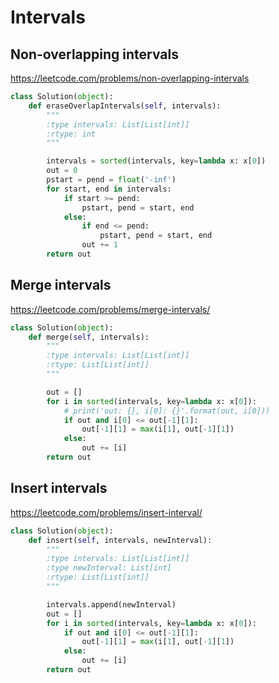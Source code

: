 # Intervals

## Non-overlapping intervals

https://leetcode.com/problems/non-overlapping-intervals

```python
class Solution(object):
    def eraseOverlapIntervals(self, intervals):
        """
        :type intervals: List[List[int]]
        :rtype: int
        """

        intervals = sorted(intervals, key=lambda x: x[0])
        out = 0
        pstart = pend = float('-inf')
        for start, end in intervals:
            if start >= pend:
                pstart, pend = start, end
            else:
                if end <= pend:
                    pstart, pend = start, end
                out += 1
        return out

```

## Merge intervals

https://leetcode.com/problems/merge-intervals/

```python
class Solution(object):
    def merge(self, intervals):
        """
        :type intervals: List[List[int]]
        :rtype: List[List[int]]
        """

        out = []
        for i in sorted(intervals, key=lambda x: x[0]):
            # print('out: {}, i[0]: {}'.format(out, i[0]))
            if out and i[0] <= out[-1][1]:
                out[-1][1] = max(i[1], out[-1][1])
            else:
                out += [i]
        return out

```

## Insert intervals

https://leetcode.com/problems/insert-interval/

```python
class Solution(object):
    def insert(self, intervals, newInterval):
        """
        :type intervals: List[List[int]]
        :type newInterval: List[int]
        :rtype: List[List[int]]
        """

        intervals.append(newInterval)
        out = []
        for i in sorted(intervals, key=lambda x: x[0]):
            if out and i[0] <= out[-1][1]:
                out[-1][1] = max(i[1], out[-1][1])
            else:
                out += [i]
        return out

```
